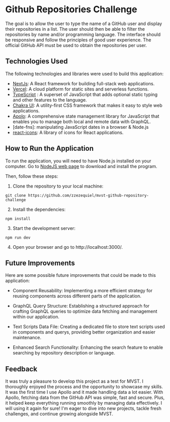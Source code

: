 # Github Repositories Challenge

The goal is to allow the user to type the name of a GitHub user and display their repositories in a list. The user should then be able to filter the repositories by name and/or programming language. The interface should be responsive and follow the principles of good user experience. The official GitHub API must be used to obtain the repositories per user.

## Technologies Used
The following technologies and libraries were used to build this application:

- [NextJs](https://nextjs.org/): A React framework for building full-stack web applications.
- [Vercel](https://vercel.com/): A cloud platform for static sites and serverless functions.
- [TypeScript](https://www.typescriptlang.org/) : A superset of JavaScript that adds optional static typing and other features to the language.
- [Chakra UI](https://chakra-ui.com/): A utility-first CSS framework that makes it easy to style web applications.
- [Apolo](https://www.apollographql.com/): A comprehensive state management library for JavaScript that enables you to manage both local and remote data with GraphQL.
- [date-fns]: manipulating JavaScript dates in a browser & Node.js
- [react-icons](https://react-icons.github.io/react-icons): A library of icons for React applications.

## How to Run the Application
To run the application, you will need to have Node.js installed on your computer. 
Go to [NodeJS web page](https://nodejs.org/es/) to download and install the program.

Then, follow these steps:

1. Clone the repository to your local machine:
```
git clone https://github.com/zzezequiel/mvst-github-repository-challenge
```

2. Install the dependencies:
```
npm install
```

3. Start the development server:
```
npm run dev
```

4. Open your browser and go to http://localhost:3000/.

## Future Improvements
Here are some possible future improvements that could be made to this application:

- Component Reusability: Implementing a more efficient strategy for reusing components across different parts of the application.

- GraphQL Query Structure: Establishing a structured approach for crafting GraphQL queries to optimize data fetching and management within our application.

- Text Scripts Data File: Creating a dedicated file to store text scripts used in components and querys, providing better organization and easier maintenance.

- Enhanced Search Functionality: Enhancing the search feature to enable searching by repository description or language.

## Feedback

It was truly a pleasure to develop this project as a test for MVST. I thoroughly enjoyed the process and the opportunity to showcase my skills. It was the first time I use Apollo and it made handling data a lot easier. With Apollo, fetching data from the GitHub API was simple, fast and secure. Plus, it helped keep everything running smoothly by managing data effectively. I will using it again for sure! I'm eager to dive into new projects, tackle fresh challenges, and continue growing alongside MVST.
